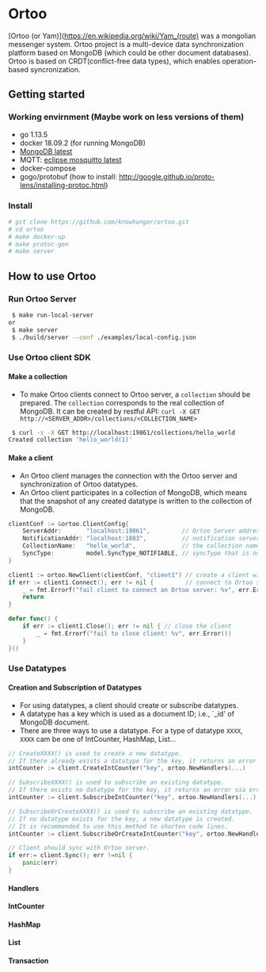# Ortoo
[Ortoo (or Yam)](https://en.wikipedia.org/wiki/Yam_(route) was a mongolian messenger system. Ortoo project is a multi-device data synchronization platform based on MongoDB (which could be other document databases). Ortoo is based on CRDT(conflict-free data types), which enables operation-based syncronization.  


## Getting started

### Working envirnment (Maybe work on less versions of them)
 - go 1.13.5
 - docker 18.09.2 (for running MongoDB)
 - [MongoDB latest](https://hub.docker.com/_/mongo)
 - MQTT: [eclipse mosquitto latest](https://hub.docker.com/_/eclipse-mosquitto) 
 - docker-compose
 - gogo/protobuf (how to install: http://google.github.io/proto-lens/installing-protoc.html)
 
### Install
 ```bash
 # git clone https://github.com/knowhunger/ortoo.git
 # cd ortoo 
 # make docker-up
 # make protoc-gen
 # make server
 ```

## How to use Ortoo

### Run Ortoo Server
```bash
 $ make run-local-server 
or 
 $ make server 
 $ ./build/server --conf ./examples/local-config.json 
```

### Use Ortoo client SDK

#### Make a collection
 - To make Ortoo clients connect to Ortoo server, a `collection` should be prepared. The `collection` corresponds to the real collection of MongoDB. It can be created by restful API: `curl -X GET http://<SERVER_ADDR>/collections/<COLLECTION_NAME>`
```bash
 $ curl -s -X GET http://localhost:19861/collections/hello_world
Created collection 'hello_world(1)'
```
#### Make a client
 - An Ortoo client manages the connection with the Ortoo server and synchronization of Ortoo datatypes.   
 - An Ortoo client participates in a collection of MongoDB, which means that the snapshot of any created datatype is written to the collection of MongoDB.   
```go
clientConf := &ortoo.ClientConfig{
    ServerAddr:       "localhost:19061",         // Ortoo Server address.
    NotificationAddr: "localhost:1883",          // notification server address.
    CollectionName:   "hello_world",             // the collection name of MongoDB which the client participates in.
    SyncType:         model.SyncType_NOTIFIABLE, // syncType that is notified in real-time from notification server.
}

client1 := ortoo.NewClient(clientConf, "client1") // create a client with alias "client1".
if err := client1.Connect(); err != nil {         // connect to Ortoo server
    _ = fmt.Errorf("fail client to connect an Ortoo server: %v", err.Error())
    return
}

defer func() {
    if err := client1.Close(); err != nil { // close the client
        _ = fmt.Errorf("fail to close client: %v", err.Error())
    }
}()
```
### Use Datatypes

#### Creation and Subscription of Datatypes
 - For using datatypes, a client should create or subscribe datatypes. 
 - A datatype has a key which is used as a document ID; i.e., `_id' of MongoDB document.
 - There are three ways to use a datatype. For a type of datatype `XXXX`, `XXXX` cam be one of IntCounter, HashMap, List... 
```go
// CreateXXXX() is used to create a new datatype. 
// If there already exists a datatype for the key, it returns an error via error handler.
intCounter := client.CreateIntCounter("key", ortoo.NewHandlers(...)

// SubscribeXXXX() is used to subscribe an existing datatype. 
// If there exists no datatype for the key, it returns an error via error handler
intCounter := client.SubscribeIntCounter("key", ortoo.NewHandlers(...)

// SubscribeOrCreateXXXX() is used to subscribe an existing datatype. 
// If no datatype exists for the key, a new datatype is created. 
// It is recommended to use this method to shorten code lines.
intCounter := client.SubscribeOrCreateIntCounter("key", ortoo.NewHandlers(...)

// Client should sync with Ortoo server.
if err:= client.Sync(); err !=nil {
    panic(err)
}
```
#### Handlers   
#### IntCounter
#### HashMap
#### List
#### Transaction

